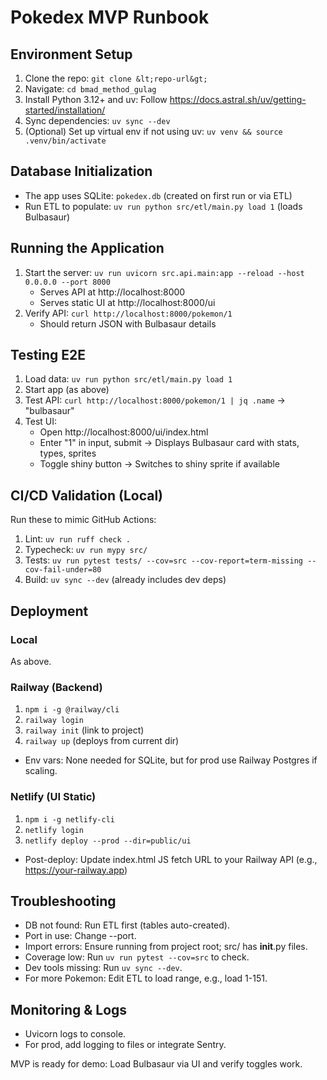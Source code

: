 # Pokedex MVP Runbook

## Environment Setup
1. Clone the repo: `git clone &lt;repo-url&gt;`
2. Navigate: `cd bmad_method_gulag`
3. Install Python 3.12+ and uv: Follow https://docs.astral.sh/uv/getting-started/installation/
4. Sync dependencies: `uv sync --dev`
5. (Optional) Set up virtual env if not using uv: `uv venv && source .venv/bin/activate`

## Database Initialization
- The app uses SQLite: `pokedex.db` (created on first run or via ETL)
- Run ETL to populate: `uv run python src/etl/main.py load 1` (loads Bulbasaur)

## Running the Application
1. Start the server: `uv run uvicorn src.api.main:app --reload --host 0.0.0.0 --port 8000`
   - Serves API at http://localhost:8000
   - Serves static UI at http://localhost:8000/ui
2. Verify API: `curl http://localhost:8000/pokemon/1`
   - Should return JSON with Bulbasaur details

## Testing E2E
1. Load data: `uv run python src/etl/main.py load 1`
2. Start app (as above)
3. Test API: `curl http://localhost:8000/pokemon/1 | jq .name` → "bulbasaur"
4. Test UI:
   - Open http://localhost:8000/ui/index.html
   - Enter "1" in input, submit → Displays Bulbasaur card with stats, types, sprites
   - Toggle shiny button → Switches to shiny sprite if available

## CI/CD Validation (Local)
Run these to mimic GitHub Actions:
1. Lint: `uv run ruff check .`
2. Typecheck: `uv run mypy src/`
3. Tests: `uv run pytest tests/ --cov=src --cov-report=term-missing --cov-fail-under=80`
4. Build: `uv sync --dev` (already includes dev deps)

## Deployment
### Local
As above.

### Railway (Backend)
1. `npm i -g @railway/cli`
2. `railway login`
3. `railway init` (link to project)
4. `railway up` (deploys from current dir)
- Env vars: None needed for SQLite, but for prod use Railway Postgres if scaling.

### Netlify (UI Static)
1. `npm i -g netlify-cli`
2. `netlify login`
3. `netlify deploy --prod --dir=public/ui`
- Post-deploy: Update index.html JS fetch URL to your Railway API (e.g., https://your-railway.app)

## Troubleshooting
- DB not found: Run ETL first (tables auto-created).
- Port in use: Change --port.
- Import errors: Ensure running from project root; src/ has __init__.py files.
- Coverage low: Run `uv run pytest --cov=src` to check.
- Dev tools missing: Run `uv sync --dev`.
- For more Pokemon: Edit ETL to load range, e.g., load 1-151.

## Monitoring & Logs
- Uvicorn logs to console.
- For prod, add logging to files or integrate Sentry.

MVP is ready for demo: Load Bulbasaur via UI and verify toggles work.